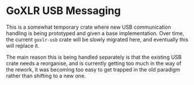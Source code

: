 # GoXLR USB Messaging

This is a somewhat temporary crate where new USB communication handling is being prototyped 
and given a base implementation. Over time, the current `goxlr-usb` crate will be slowly
migrated here, and eventually this will replace it.

The main reason this is being handled separately is that the existing USB crate needs a 
reorganise, and is currently getting too much in the way of the rework, it was becoming too
easy to get trapped in the old paradigm rather than shifting to a new one. 